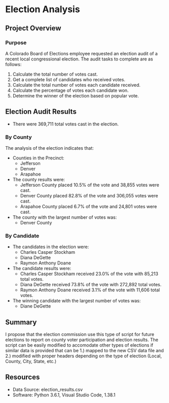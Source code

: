 # Election Analysis

## Project Overview
### Purpose
A Colorado Board of Elections employee requested an election audit of a recent local congressional election.  The audit tasks to complete are as follows:
1. Calculate the total number of votes cast.
2. Get a complete list of candidates who received votes.
3. Calculate the total number of votes each candidate received.
4. Calculate the percentage of votes each candidate won.
5. Determine the winner of the election based on popular vote.

## Election Audit Results
- There were 369,711 total votes cast in the election.
### By County
The analysis of the election indicates that:
- Counties in the Precinct:
    - Jefferson
    - Denver
    - Arapahoe
- The county results were:
    - Jefferson County placed 10.5% of the vote and 38,855 votes were cast.
    - Denver County placed 82.8% of the vote and 306,055 votes were cast.
    - Arapahoe County placed 6.7% of the vote and 24,801 votes were cast.
- The county with the largest number of votes was: 
    - Denver County
### By Candidate
- The candidates in the election were:
    - Charles Casper Stockham
    - Diana DeGette
    - Raymon Anthony Doane
- The candidate results were:
    - Charles Casper Stockham received 23.0% of the vote with 85,213 total votes.
    - Diana DeGette received 73.8% of the vote with 272,892 total votes.
    - Raymon Anthony Doane received 3.1% of the vote with 11,606 total votes.
- The winning candidate with the largest number of votes was: 
    - Diane DeGette

## Summary
I propose that the election commission use this type of script for future elections to report on county voter participation and election results.  The script can be easily modified to accomodate other types of elections if similar data is provided that can be 1.) mapped to the new CSV data file and 2.) modified with proper headers depending on the type of election (Local, County, City, State, etc.)

## Resources
- Data Source: election_results.csv
- Software: Python 3.6.1, Visual Studio Code, 1.38.1
